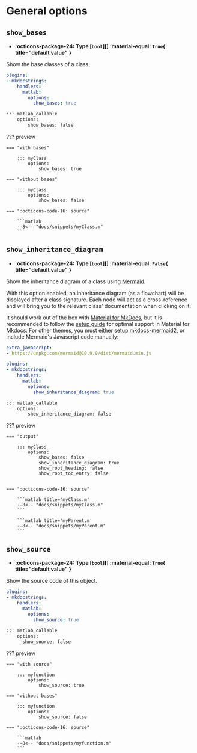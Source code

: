 # General options

## `show_bases`

- **:octicons-package-24: Type [`bool`][] :material-equal: `True`{ title="default value" }**
<!-- - **:octicons-project-template-24: Template :material-null:** (contained in [`class.html`][class template]) -->

Show the base classes of a class.

```yaml title="in mkdocs.yml (global configuration)"
plugins:
- mkdocstrings:
    handlers:
      matlab:
        options:
          show_bases: true
```

```md title="or in docs/some_page.md (local configuration)"
::: matlab_callable
    options:
        show_bases: false
```

??? preview

    === "with bases" 

        ::: myClass
            options:
                show_bases: true

    === "without bases"

        ::: myClass
            options:
                show_bases: false

    === ":octicons-code-16: source"

        ```matlab
        --8<-- "docs/snippets/myClass.m"
        ```

## `show_inheritance_diagram`


- **:octicons-package-24: Type [`bool`][] :material-equal: `False`{ title="default value" }**
<!-- - **:octicons-project-template-24: Template :material-null:** (contained in [`class.html`][class template]) -->

Show the inheritance diagram of a class using [Mermaid](https://mermaid.js.org/).

With this option enabled, an inheritance diagram (as a flowchart) will be displayed after a class  signature. Each node will act as a cross-reference and will bring you to the relevant class' documentation when clicking on it.

It should work out of the box with [Material for MkDocs](https://squidfunk.github.io), but it is recommended to follow the [setup guide](https://squidfunk.github.io/mkdocs-material/reference/diagrams/#other-diagram-types) for optimal support in Material for Mkdocs. For other themes, you must either setup [mkdocs-mermaid2](https://mkdocs-mermaid2.readthedocs.io/en/latest), or include Mermaid's Javascript code manually:

```yaml title="mkdocs.yml"
extra_javascript:
- https://unpkg.com/mermaid@10.9.0/dist/mermaid.min.js
```

```yaml title="in mkdocs.yml (global configuration)"
plugins:
- mkdocstrings:
    handlers:
      matlab:
        options:
          show_inheritance_diagram: true
```

```md title="or in docs/some_page.md (local configuration)"
::: matlab_callable
    options:
        show_inheritance_diagram: false
```

??? preview

    === "output"

        ::: myClass
            options:
                show_bases: false
                show_inheritance_diagram: true
                show_root_heading: false
                show_root_toc_entry: false


    === ":octicons-code-16: source"

        ```matlab title='myClass.m'
        --8<-- "docs/snippets/myClass.m"
        ```

        ```matlab title='myParent.m'
        --8<-- "docs/snippets/myParent.m"
        ```

## `show_source`

- **:octicons-package-24: Type [`bool`][] :material-equal: `True`{ title="default value" }**
<!-- - **:octicons-project-template-24: Template :material-null:** (contained in [`class.html`][class template] and  [`function.html`][function template]) -->

Show the source code of this object.

```yaml title="in mkdocs.yml (global configuration)"
plugins:
- mkdocstrings:
    handlers:
      matlab:
        options:
          show_source: true
```

```md title="or in docs/some_page.md (local configuration)"
::: matlab_callable
    options:
      show_source: false
```

??? preview

    === "with source" 

        ::: myfunction
            options:
                show_source: true

    === "without bases"

        ::: myfunction
            options:
                show_source: false

    === ":octicons-code-16: source"

        ```matlab
        --8<-- "docs/snippets/myfunction.m"
        ```
